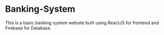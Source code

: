 # Banking-System
This is a basic banking system website built using ReactJS for frontend and Firebase for Database.
